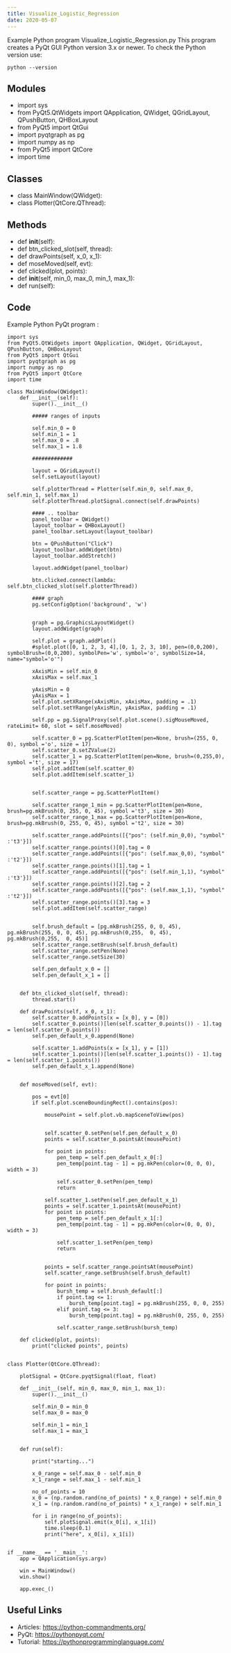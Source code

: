 ```yaml
---
title: Visualize_Logistic_Regression
date: 2020-05-07
---
```

Example Python program Visualize_Logistic_Regression.py
This program creates a PyQt GUI
Python version 3.x or newer.
To check the Python version use:

    python --version

## Modules

* import sys
* from PyQt5.QtWidgets import QApplication, QWidget, QGridLayout, QPushButton, QHBoxLayout
* from PyQt5 import QtGui
* import pyqtgraph as pg
* import numpy as np
* from PyQt5 import QtCore
* import time

## Classes

* class MainWindow(QWidget):
* class Plotter(QtCore.QThread):

## Methods

* 	def __init__(self):
* 	def btn_clicked_slot(self, thread):
* 	def drawPoints(self, x_0, x_1):
* 	def moseMoved(self, evt):
* 	def clicked(plot, points):
* 	def __init__(self, min_0, max_0, min_1, max_1):
* 	def run(self):

## Code

Example Python PyQt program :

    
    import sys
    from PyQt5.QtWidgets import QApplication, QWidget, QGridLayout, QPushButton, QHBoxLayout
    from PyQt5 import QtGui
    import pyqtgraph as pg
    import numpy as np
    from PyQt5 import QtCore
    import time
    
    class MainWindow(QWidget):
    	def __init__(self):
    		super().__init__()
    
    		##### ranges of inputs
    
    		self.min_0 = 0
    		self.min_1 = 1
    		self.max_0 = .8
    		self.max_1 = 1.8
    
    		#############	
    
    		layout = QGridLayout()
    		self.setLayout(layout)
    
    		self.plotterThread = Plotter(self.min_0, self.max_0, self.min_1, self.max_1)
    		self.plotterThread.plotSignal.connect(self.drawPoints)
    
    		#### .. toolbar
    		panel_toolbar = QWidget()
    		layout_toolbar = QHBoxLayout()
    		panel_toolbar.setLayout(layout_toolbar)
    
    		btn = QPushButton("Click")
    		layout_toolbar.addWidget(btn)
    		layout_toolbar.addStretch()
    
    		layout.addWidget(panel_toolbar)
    
    		btn.clicked.connect(lambda: self.btn_clicked_slot(self.plotterThread))
    
    		#### graph
    		pg.setConfigOption('background', 'w')
    
    
    		graph = pg.GraphicsLayoutWidget()
    		layout.addWidget(graph)
    
    		self.plot = graph.addPlot()
    		#splot.plot([0, 1, 2, 3, 4],[0, 1, 2, 3, 10], pen=(0,0,200), symbolBrush=(0,0,200), symbolPen='w', symbol='o', symbolSize=14, name="symbol='o'")
    
    		xAxisMin = self.min_0
    		xAxisMax = self.max_1
    
    		yAxisMin = 0
    		yAxisMax = 1
    		self.plot.setXRange(xAxisMin, xAxisMax, padding = .1)
    		self.plot.setYRange(yAxisMin, yAxisMax, padding = .1)
    
    		self.pp = pg.SignalProxy(self.plot.scene().sigMouseMoved, rateLimit= 60, slot = self.moseMoved)
    
    		self.scatter_0 = pg.ScatterPlotItem(pen=None, brush=(255, 0, 0), symbol ='o', size = 17)
    		self.scatter_0.setZValue(2)
    		self.scatter_1 = pg.ScatterPlotItem(pen=None, brush=(0,255,0), symbol ='t', size = 17)
    		self.plot.addItem(self.scatter_0)
    		self.plot.addItem(self.scatter_1)
    
    
    		self.scatter_range = pg.ScatterPlotItem()
    
    		self.scatter_range_1_min = pg.ScatterPlotItem(pen=None, brush=pg.mkBrush(0, 255, 0, 45), symbol ='t3', size = 30)
    		self.scatter_range_1_max = pg.ScatterPlotItem(pen=None, brush=pg.mkBrush(0, 255, 0, 45), symbol ='t2', size = 30)
    
    		self.scatter_range.addPoints([{"pos": (self.min_0,0), "symbol" :'t3'}])
    		self.scatter_range.points()[0].tag = 0
    		self.scatter_range.addPoints([{"pos": (self.max_0,0), "symbol" :'t2'}])
    		self.scatter_range.points()[1].tag = 1
    		self.scatter_range.addPoints([{"pos": (self.min_1,1), "symbol" :'t3'}])
    		self.scatter_range.points()[2].tag = 2
    		self.scatter_range.addPoints([{"pos": (self.max_1,1), "symbol" :'t2'}])
    		self.scatter_range.points()[3].tag = 3
    		self.plot.addItem(self.scatter_range)
    
    
    		self.brush_default = [pg.mkBrush(255, 0, 0, 45), pg.mkBrush(255, 0, 0, 45), pg.mkBrush(0,255,  0, 45), pg.mkBrush(0,255,  0, 45)]
    		self.scatter_range.setBrush(self.brush_default)
    		self.scatter_range.setPen(None)
    		self.scatter_range.setSize(30)
    
    		self.pen_default_x_0 = []
    		self.pen_default_x_1 = []
    
    
    	def btn_clicked_slot(self, thread):
    		thread.start()
    
    	def drawPoints(self, x_0, x_1):
    		self.scatter_0.addPoints(x = [x_0], y = [0])
    		self.scatter_0.points()[len(self.scatter_0.points()) - 1].tag = len(self.scatter_0.points())
    		self.pen_default_x_0.append(None)
    
    		self.scatter_1.addPoints(x = [x_1], y = [1])
    		self.scatter_1.points()[len(self.scatter_1.points()) - 1].tag = len(self.scatter_1.points())
    		self.pen_default_x_1.append(None)
    
    
    	def moseMoved(self, evt):
    
    		pos = evt[0]
    		if self.plot.sceneBoundingRect().contains(pos):
    			
    			mousePoint = self.plot.vb.mapSceneToView(pos)
    
    
    			self.scatter_0.setPen(self.pen_default_x_0)
    			points = self.scatter_0.pointsAt(mousePoint)
    			
    			for point in points:
    				pen_temp = self.pen_default_x_0[:]
    				pen_temp[point.tag - 1] = pg.mkPen(color=(0, 0, 0), width = 3)
    
    				self.scatter_0.setPen(pen_temp)
    				return
    
    			self.scatter_1.setPen(self.pen_default_x_1)
    			points = self.scatter_1.pointsAt(mousePoint)
    			for point in points:
    				pen_temp = self.pen_default_x_1[:]
    				pen_temp[point.tag - 1] = pg.mkPen(color=(0, 0, 0), width = 3)
    
    				self.scatter_1.setPen(pen_temp)
    				return
    
    
    			points = self.scatter_range.pointsAt(mousePoint)
    			self.scatter_range.setBrush(self.brush_default)
    				
    			for point in points:
    				bursh_temp = self.brush_default[:]
    				if point.tag <= 1:
    					bursh_temp[point.tag] = pg.mkBrush(255, 0, 0, 255)
    				elif point.tag <= 3:
    					bursh_temp[point.tag] = pg.mkBrush(0, 255, 0, 255)
    
    				self.scatter_range.setBrush(bursh_temp)
    				
    	def clicked(plot, points):
    	    print("clicked points", points)
    
    
    class Plotter(QtCore.QThread):
    
    	plotSignal = QtCore.pyqtSignal(float, float)
    
    	def __init__(self, min_0, max_0, min_1, max_1):
    		super().__init__()
    
    		self.min_0 = min_0
    		self.max_0 = max_0
    
    		self.min_1 = min_1
    		self.max_1 = max_1
    
    
    	def run(self):
    
    		print("starting...")
    
    		x_0_range = self.max_0 - self.min_0
    		x_1_range = self.max_1 - self.min_1
    		
    		no_of_points = 10
    		x_0 = (np.random.rand(no_of_points) * x_0_range) + self.min_0
    		x_1 = (np.random.rand(no_of_points) * x_1_range) + self.min_1
    
    		for i in range(no_of_points):
    			self.plotSignal.emit(x_0[i], x_1[i])
    			time.sleep(0.1)
    			print("here", x_0[i], x_1[i])
    
    
    if __name__ == '__main__':
    	app = QApplication(sys.argv)
    
    	win = MainWindow()
    	win.show()
    
    	app.exec_()

## Useful Links

- Articles: https://python-commandments.org/
- PyQt: https://pythonpyqt.com/
- Tutorial: https://pythonprogramminglanguage.com/
